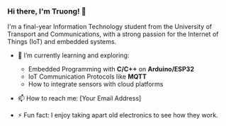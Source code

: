 ### Hi there, I'm Truong! 👋

I'm a final-year Information Technology student from the University of Transport and Communications, with a strong passion for the Internet of Things (IoT) and embedded systems.

- 🌱 I’m currently learning and exploring:
  - Embedded Programming with **C/C++** on **Arduino/ESP32**
  - IoT Communication Protocols like **MQTT**
  - How to integrate sensors with cloud platforms

- 📫 How to reach me: [Your Email Address]

- ⚡ Fun fact: I enjoy taking apart old electronics to see how they work.
